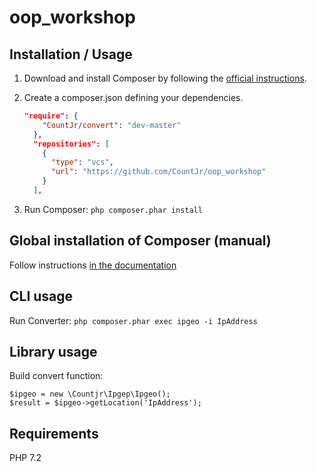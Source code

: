# oop_workshop

Installation / Usage
--------------------

1. Download and install Composer by following the [official instructions](https://getcomposer.org/download/).
2. Create a composer.json defining your dependencies.

    ``` json
    "require": {
        "CountJr/convert": "dev-master"
      },
      "repositories": [
        {
          "type": "vcs",
          "url": "https://github.com/CountJr/oop_workshop"
        }
      ],
    ```

3. Run Composer: `php composer.phar install`

Global installation of Composer (manual)
----------------------------------------

Follow instructions [in the documentation](https://getcomposer.org/doc/00-intro.md#globally)

CLI usage
---------

Run Converter: `php composer.phar exec ipgeo -i IpAddress`

Library usage
-------------

Build convert function:

```
$ipgeo = new \Countjr\Ipgep\Ipgeo();
$result = $ipgeo->getLocation('IpAddress');
```

Requirements
------------

PHP 7.2